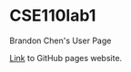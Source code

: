 # CSE110lab1
Brandon Chen's User Page

[Link](https://brandonc9.github.io/CSE110lab1/) to GitHub pages website.